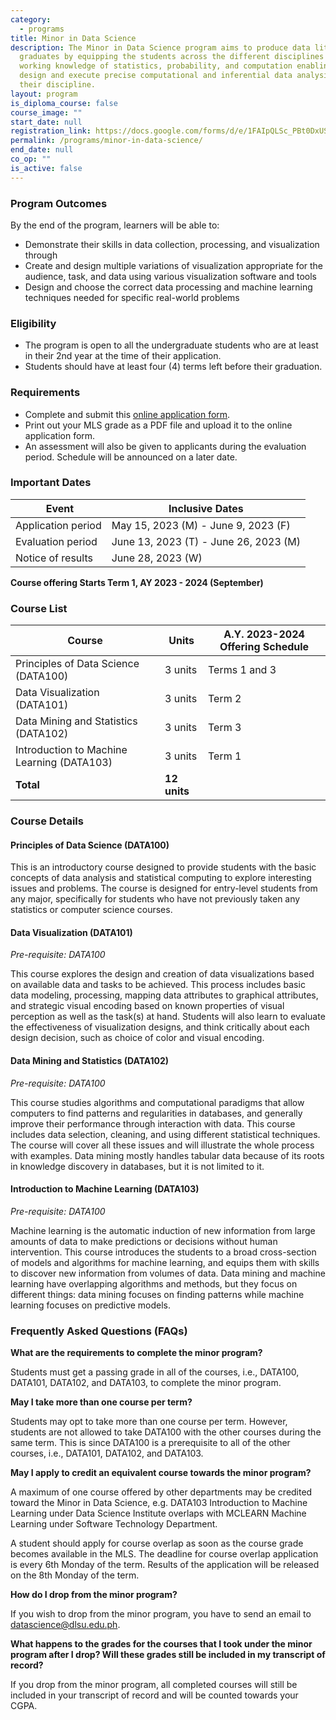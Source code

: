 ```yaml
---
category:
  - programs
title: Minor in Data Science
description: The Minor in Data Science program aims to produce data literate
  graduates by equipping the students across the different disciplines with a
  working knowledge of statistics, probability, and computation enabling them to
  design and execute precise computational and inferential data analysis for
  their discipline.
layout: program
is_diploma_course: false
course_image: ""
start_date: null
registration_link: https://docs.google.com/forms/d/e/1FAIpQLSc_PBt0DxUStdS4xckBupXR5Zt3Qu5z_CW-Kr1O_--MXce0rg/viewform?usp=sf_link
permalink: /programs/minor-in-data-science/
end_date: null
co_op: ""
is_active: false
---
```

### Program Outcomes

By the end of the program, learners will be able to:

* Demonstrate their skills in data collection, processing, and visualization through
* Create and design multiple variations of visualization appropriate for the audience, task, and data using various visualization software and tools
* Design and choose the correct data processing and machine learning techniques needed for specific real-world problems

### Eligibility

* The program is open to all the undergraduate students who are at least in their 2nd year at the time of their application.
* Students should have at least four (4) terms left before their graduation.

### Requirements

* Complete and submit this [online application form](https://docs.google.com/forms/d/e/1FAIpQLSc_PBt0DxUStdS4xckBupXR5Zt3Qu5z_CW-Kr1O_--MXce0rg/viewform?usp=sf_link).
* Print out your MLS grade as a PDF file and upload it to the online application form.
* An assessment will also be given to applicants during the evaluation period. Schedule will be announced on a later date.

### Important Dates

| ﻿ Event            | Inclusive Dates                       |
| ------------------ | ------------------------------------- |
| Application period | May 15, 2023 (M) - June 9, 2023 (F)   |
| Evaluation period  | June 13, 2023 (T) - June 26, 2023 (M) |
| Notice of results  | June 28, 2023 (W)                     |

**Course offering Starts Term 1, AY 2023 - 2024 (September)**

### Course List

| Course                                     | Units        | A.Y. 2023-2024 Offering Schedule |
| ------------------------------------------ | ------------ | -------------------------------- |
| Principles of Data Science (DATA100)       | 3 units      | Terms 1 and 3                    |
| Data Visualization (DATA101)               | 3 units      | Term 2                           |
| Data Mining and Statistics (DATA102)       | 3 units      | Term 3                           |
| Introduction to Machine Learning (DATA103) | 3 units      | Term 1                           |
| **Total**                                  | **12 units** |                                  |

### Course Details

#### Principles of Data Science (DATA100)

This is an introductory course designed to provide students with the basic concepts of data analysis and statistical computing to explore interesting issues and problems. The course is designed for entry-level students from any major, specifically for students who have not previously taken any statistics or computer science courses.

#### Data Visualization (DATA101)

*Pre-requisite: DATA100*

This course explores the design and creation of data visualizations based on available data and tasks to be achieved. This process includes basic data modeling, processing, mapping data attributes to graphical attributes, and strategic visual encoding based on known properties of visual perception as well as the task(s) at hand. Students will also learn to evaluate the effectiveness of visualization designs, and think critically about each design decision, such as choice of color and visual encoding.

#### Data Mining and Statistics (DATA102)

*Pre-requisite: DATA100*

This course studies algorithms and computational paradigms that allow computers to find patterns and regularities in databases, and generally improve their performance through interaction with data. This course includes data selection, cleaning, and using different statistical techniques. The course will cover all these issues and will illustrate the whole process with examples. Data mining mostly handles tabular data because of its roots in knowledge discovery in databases, but it is not limited to it.

#### Introduction to Machine Learning (DATA103)

*Pre-requisite: DATA100*

Machine learning is the automatic induction of new information from large amounts of data to make predictions or decisions without human intervention. This course introduces the students to a broad cross-section of models and algorithms for machine learning, and equips them with skills to discover new information from volumes of data. Data mining and machine learning have overlapping algorithms and methods, but they focus on different things: data mining focuses on finding patterns while machine learning focuses on predictive models.

### Frequently Asked Questions (FAQs)

**What are the requirements to complete the minor program?**

Students must get a passing grade in all of the courses, i.e., DATA100, DATA101, DATA102, and DATA103, to complete the minor program.

**May I take more than one course per term?**

Students may opt to take more than one course per term. However, students are not allowed to take DATA100 with the other courses during the same term. This is since DATA100 is a prerequisite to all of the other courses, i.e., DATA101, DATA102, and DATA103.

**May I apply to credit an equivalent course towards the minor program?**

A maximum of one course offered by other departments may be credited toward the Minor in Data Science, e.g. DATA103 Introduction to Machine Learning under Data Science Institute overlaps with MCLEARN Machine Learning under Software Technology Department.

A student should apply for course overlap as soon as the course grade becomes available in the MLS. The deadline for course overlap application is every 6th Monday of the term. Results of the application will be released on the 8th Monday of the term.

**How do I drop from the minor program?**

If you wish to drop from the minor program, you have to send an email to [datascience@dlsu.edu.ph](mailto:datascience@dlsu.edu.ph).

**What happens to the grades for the courses that I took under the minor program after I drop? Will these grades still be included in my transcript of record?**

If you drop from the minor program, all completed courses will still be included in your transcript of record and will be counted towards your CGPA.